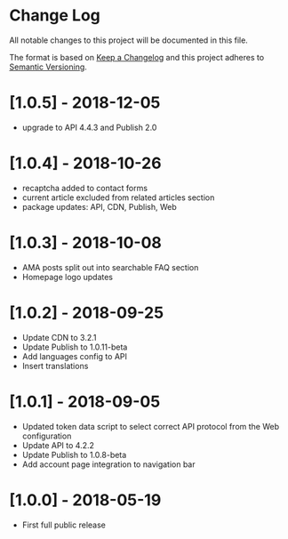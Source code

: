 # Change Log
All notable changes to this project will be documented in this file.

The format is based on [Keep a Changelog](http://keepachangelog.com/)
and this project adheres to [Semantic Versioning](http://semver.org/).

# [1.0.5] - 2018-12-05

* upgrade to API 4.4.3 and Publish 2.0

# [1.0.4] - 2018-10-26

* recaptcha added to contact forms
* current article excluded from related articles section
* package updates: API, CDN, Publish, Web

# [1.0.3] - 2018-10-08

* AMA posts split out into searchable FAQ section
* Homepage logo updates

# [1.0.2] - 2018-09-25

* Update CDN to 3.2.1
* Update Publish to 1.0.11-beta
* Add languages config to API
* Insert translations

# [1.0.1] - 2018-09-05

* Updated token data script to select correct API protocol from the Web configuration
* Update API to 4.2.2
* Update Publish to 1.0.8-beta
* Add account page integration to navigation bar

# [1.0.0] - 2018-05-19

* First full public release